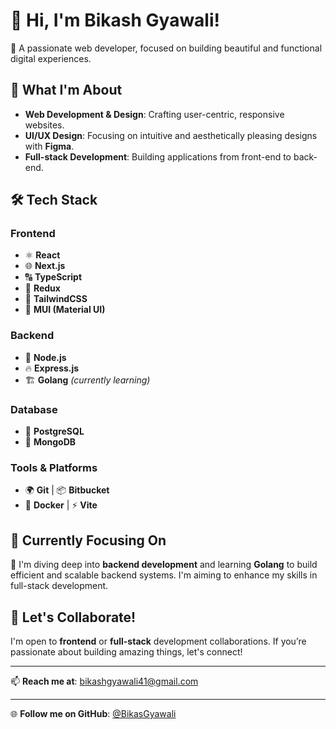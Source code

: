 # 👋 Hi, I'm **Bikash Gyawali**!

🌟 A passionate web developer, focused on building beautiful and functional digital experiences.  

## 🚀 What I'm About
- **Web Development & Design**: Crafting user-centric, responsive websites.
- **UI/UX Design**: Focusing on intuitive and aesthetically pleasing designs with **Figma**.
- **Full-stack Development**: Building applications from front-end to back-end.

## 🛠 Tech Stack

### **Frontend**  
- ⚛️ **React**  
- 🌐 **Next.js**  
- 🔠 **TypeScript**  
- 🔄 **Redux**  
- 🌸 **TailwindCSS**  
- 🎨 **MUI (Material UI)**

### **Backend**  
- 🚀 **Node.js**  
- 🔥 **Express.js**  
- 🏗 **Golang** *(currently learning)*

### **Database**  
- 🐘 **PostgreSQL**  
- 🍃 **MongoDB**

### **Tools & Platforms**  
- 🌍 **Git** | 📦 **Bitbucket**  
- 🐳 **Docker** | ⚡ **Vite**

## 🌱 Currently Focusing On
🔧 I'm diving deep into **backend development** and learning **Golang** to build efficient and scalable backend systems. I'm aiming to enhance my skills in full-stack development.  

## 🤝 Let's Collaborate!
I'm open to **frontend** or **full-stack** development collaborations. If you’re passionate about building amazing things, let's connect!

---

📫 **Reach me at**: [bikashgyawali41@gmail.com](mailto:bikashgyawali41@gmail.com)

---

🌐 **Follow me on GitHub**: [@BikasGyawali](https://github.com/BikasGyawali)
